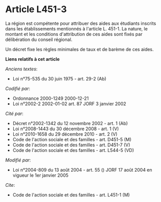 # Article L451-3

La région est compétente pour attribuer des aides aux étudiants inscrits dans les établissements mentionnés à l'article L.
451-1. La nature, le montant et les conditions d'attribution de ces aides sont fixés par délibération du conseil régional.

Un décret fixe les règles minimales de taux et de barème de ces aides.

**Liens relatifs à cet article**

_Anciens textes_:

  - Loi n°75-535 du 30 juin 1975 - art. 29-2 (Ab)

_Codifié par_:

  - Ordonnance 2000-1249 2000-12-21
  - Loi n°2002-2 2002-01-02 art. 87 JORF 3 janvier 2002

_Cité par_:

  - Décret n°2002-1342 du 12 novembre 2002 - art. 1 (Ab)
  - Loi n°2008-1443 du 30 décembre 2008 - art. 1 (V)
  - Loi n°2010-1658 du 29 décembre 2010 - art. 2 (V)
  - Code de l'action sociale et des familles - art. D451-5 (M)
  - Code de l'action sociale et des familles - art. D451-7 (V)
  - Code de l'action sociale et des familles - art. L544-5 (VD)

_Modifié par_:

  - Loi n°2004-809 du 13 août 2004 - art. 55 () JORF 17 août 2004 en vigueur le 1er janvier 2005

_Cite_:

  - Code de l'action sociale et des familles - art. L451-1 (M)
